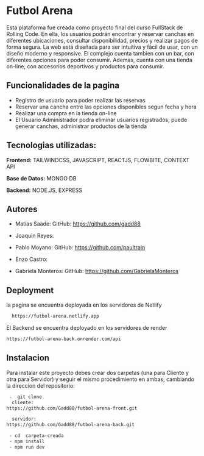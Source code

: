 
# Futbol Arena

Esta plataforma fue creada como proyecto final del curso FullStack de Rolling Code. En ella, los usuarios podrán encontrar y reservar canchas en diferentes ubicaciones, consultar disponibilidad, precios y realizar pagos de forma segura. La web está diseñada para ser intuitiva y fácil de usar, con un diseño moderno y responsive.
El complejo cuenta tambien con un bar, con diferentes opciones para poder consumir. Ademas, cuenta con una tienda on-line, con accesorios deportivos y productos para consumir. 




## Funcionalidades de la pagina

- Registro de usuario para poder realizar las reservas 
- Reservar una cancha entre las opciones disponibles segun fecha y hora
- Realizar una compra en la tienda on-line
- El Usuario Administrador podra eliminar usuarios registrados, puede generar canchas, administrar  productos de la tienda


## Tecnologias utilizadas: 


**Frontend:** TAILWINDCSS, JAVASCRIPT, REACTJS, FLOWBITE, CONTEXT API

**Base de Datos:** MONGO DB

**Backend:** NODE.JS, EXPRESS


## Autores

- Matias Saade: GitHub: https://github.com/gadd88

- Joaquin Reyes:

- Pablo Moyano: GitHub: https://github.com/paultrain

- Enzo Castro: 

- Gabriela Monteros: GitHub: https://github.com/GabrielaMonteros


## Deployment

la pagina se encuentra deployada en los servidores de Netlify

```bash
  https://futbol-arena.netlify.app
```

El Backend se encuentra deployado en los servidores de render 

```bash
https://futbol-arena-back.onrender.com/api
```

## Instalacion

Para instalar este proyecto debes crear dos carpetas (una para Cliente y otra para Servidor) y seguir el mismo procedimiento en ambas, cambiando la direccion del repositorio: 


```bash
 -  git clone 
  cliente: 
https://github.com/Gadd88/futbol-arena-front.git

  servidor:
https://github.com/Gadd88/futbol-arena-back.git

 - cd  carpeta-creada
 - npm install 
 - npm run dev
```
